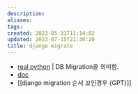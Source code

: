 ```yaml
---
description:
aliases: 
tags: 
created: 2023-05-31T11:14:02
updated: 2023-07-15T21:30:20
title: django migrate
---
```

- [real python](https://realpython.com/django-migrations-a-primer/) | DB Migration을 의미함.
- [doc](https://docs.djangoproject.com/en/4.2/topics/migrations/)
- [[django migration 순서 꼬인경우 {GPT}]]
